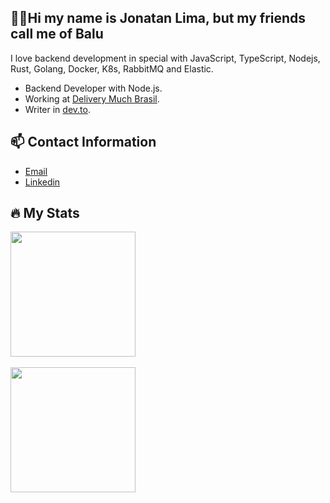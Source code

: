 ## ☝🏽Hi my name is Jonatan Lima, but my friends call me of Balu

I love backend development in special with JavaScript, TypeScript, Nodejs, Rust, Golang, Docker, K8s, RabbitMQ and Elastic.

- Backend Developer with Node.js.
- Working at [Delivery Much Brasil](https://www.deliverymuch.com.br).
- Writer in [dev.to](https://dev.to/jonatanlima).

## 📫 Contact Information

- [Email](mailto:jotanlima@gmail.com)
- [Linkedin](https://www.linkedin.com/in/jonatan-lima-977416102)

## 🔥 My Stats

<div style="overflow:hidden;">
      <img align="center" height="200" src="https://github-readme-stats.vercel.app/api/top-langs/?username=JonatanLima&theme=slateorange&count_private=true&layout=compact" />
  <br><br>
     <img align="center" height="200" src="http://github-readme-streak-stats.herokuapp.com?user=JonatanLima&theme=slateorange&layout=compact" />
  </div>
</div>
 
